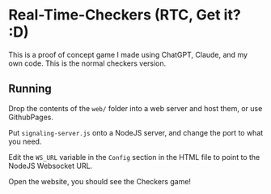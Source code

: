 # Real-Time-Checkers (RTC, Get it? :D)
This is a proof of concept game I made using ChatGPT, Claude, and my own code.
This is the normal checkers version.

## Running
Drop the contents of the `web/` folder into a web server and host them, or use GithubPages.

Put `signaling-server.js` onto a NodeJS server, and change the port to what you need.

Edit the `WS_URL` variable in the `Config` section in the HTML file to point to the NodeJS Websocket URL.

Open the website, you should see the Checkers game!
